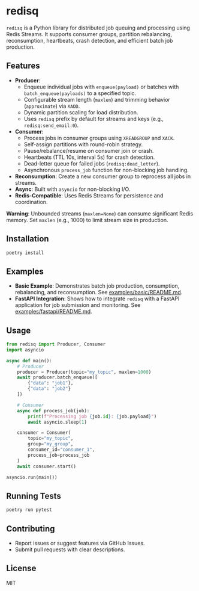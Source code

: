 # redisq

`redisq` is a Python library for distributed job queuing and processing using Redis Streams. It supports consumer groups, partition rebalancing, reconsumption, heartbeats, crash detection, and efficient batch job production.

## Features
- **Producer**:
  - Enqueue individual jobs with `enqueue(payload)` or batches with `batch_enqueue(payloads)` to a specified topic.
  - Configurable stream length (`maxlen`) and trimming behavior (`approximate`) via `XADD`.
  - Dynamic partition scaling for load distribution.
  - Uses `redisq` prefix by default for streams and keys (e.g., `redisq:send_email:0`).
- **Consumer**:
  - Process jobs in consumer groups using `XREADGROUP` and `XACK`.
  - Self-assign partitions with round-robin strategy.
  - Pause/rebalance/resume on consumer join or crash.
  - Heartbeats (TTL 10s, interval 5s) for crash detection.
  - Dead-letter queue for failed jobs (`redisq:dead_letter`).
  - Asynchronous `process_job` function for non-blocking job handling.
- **Reconsumption**: Create a new consumer group to reprocess all jobs in streams.
- **Async**: Built with `asyncio` for non-blocking I/O.
- **Redis-Compatible**: Uses Redis Streams for persistence and coordination.

**Warning**: Unbounded streams (`maxlen=None`) can consume significant Redis memory. Set `maxlen` (e.g., 1000) to limit stream size in production.

## Installation
```bash
poetry install
```

## Examples
- **Basic Example**: Demonstrates batch job production, consumption, rebalancing, and reconsumption. See [examples/basic/README.md](examples/basic/README.md).
- **FastAPI Integration**: Shows how to integrate `redisq` with a FastAPI application for job submission and monitoring. See [examples/fastapi/README.md](examples/fastapi/README.md).

## Usage
```python
from redisq import Producer, Consumer
import asyncio

async def main():
    # Producer
    producer = Producer(topic="my_topic", maxlen=1000)
    await producer.batch_enqueue([
        {"data": "job1"},
        {"data": "job2"}
    ])

    # Consumer
    async def process_job(job):
        print(f"Processing job {job.id}: {job.payload}")
        await asyncio.sleep(1)

    consumer = Consumer(
        topic="my_topic",
        group="my_group",
        consumer_id="consumer_1",
        process_job=process_job
    )
    await consumer.start()

asyncio.run(main())
```

## Running Tests
```bash
poetry run pytest
```

## Contributing
- Report issues or suggest features via GitHub Issues.
- Submit pull requests with clear descriptions.

## License
MIT